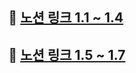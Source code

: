 ## 📄 [노션 링크 1.1 ~ 1.4](https://obvious-salute-bf1.notion.site/1-1-1-4-d4c5c75c84304d72a58e63421c87456a)
## 📄 [노션 링크 1.5 ~ 1.7](https://obvious-salute-bf1.notion.site/1-5-8d823b438e8842b4ad65c853ecbedc01?pvs=4)